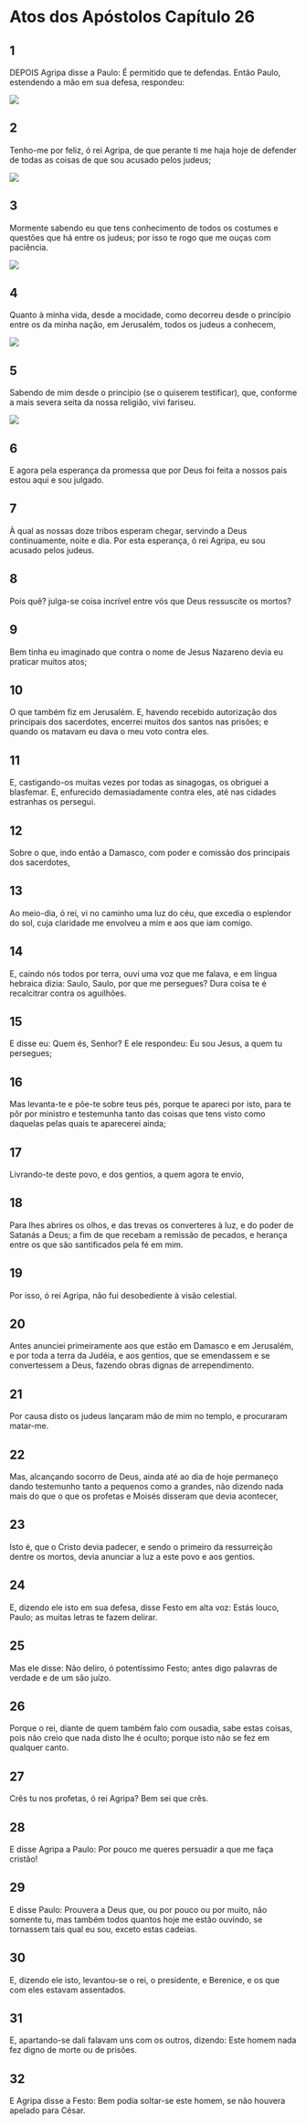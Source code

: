 # Atos dos Apóstolos Capítulo 26

## 1
DEPOIS Agripa disse a Paulo: É permitido que te defendas. Então Paulo, estendendo a mão em sua defesa, respondeu:

![](../.img/At/26/1-0.jpg)

## 2
Tenho-me por feliz, ó rei Agripa, de que perante ti me haja hoje de defender de todas as coisas de que sou acusado pelos judeus;

![](../.img/At/26/2-0.jpg)

## 3
Mormente sabendo eu que tens conhecimento de todos os costumes e questões que há entre os judeus; por isso te rogo que me ouças com paciência.

![](../.img/At/26/3-0.jpg)

## 4
Quanto à minha vida, desde a mocidade, como decorreu desde o princípio entre os da minha nação, em Jerusalém, todos os judeus a conhecem,

![](../.img/At/26/4-0.jpg)

## 5
Sabendo de mim desde o princípio (se o quiserem testificar), que, conforme a mais severa seita da nossa religião, vivi fariseu.

![](../.img/At/26/5-0.jpg)

## 6
E agora pela esperança da promessa que por Deus foi feita a nossos pais estou aqui e sou julgado.

## 7
À qual as nossas doze tribos esperam chegar, servindo a Deus continuamente, noite e dia. Por esta esperança, ó rei Agripa, eu sou acusado pelos judeus.

## 8
Pois quê? julga-se coisa incrível entre vós que Deus ressuscite os mortos?

## 9
Bem tinha eu imaginado que contra o nome de Jesus Nazareno devia eu praticar muitos atos;

## 10
O que também fiz em Jerusalém. E, havendo recebido autorização dos principais dos sacerdotes, encerrei muitos dos santos nas prisões; e quando os matavam eu dava o meu voto contra eles.

## 11
E, castigando-os muitas vezes por todas as sinagogas, os obriguei a blasfemar. E, enfurecido demasiadamente contra eles, até nas cidades estranhas os persegui.

## 12
Sobre o que, indo então a Damasco, com poder e comissão dos principais dos sacerdotes,

## 13
Ao meio-dia, ó rei, vi no caminho uma luz do céu, que excedia o esplendor do sol, cuja claridade me envolveu a mim e aos que iam comigo.

## 14
E, caindo nós todos por terra, ouvi uma voz que me falava, e em língua hebraica dizia: Saulo, Saulo, por que me persegues? Dura coisa te é recalcitrar contra os aguilhões.

## 15
E disse eu: Quem és, Senhor? E ele respondeu: Eu sou Jesus, a quem tu persegues;

## 16
Mas levanta-te e põe-te sobre teus pés, porque te apareci por isto, para te pôr por ministro e testemunha tanto das coisas que tens visto como daquelas pelas quais te aparecerei ainda;

## 17
Livrando-te deste povo, e dos gentios, a quem agora te envio,

## 18
Para lhes abrires os olhos, e das trevas os converteres à luz, e do poder de Satanás a Deus; a fim de que recebam a remissão de pecados, e herança entre os que são santificados pela fé em mim.

## 19
Por isso, ó rei Agripa, não fui desobediente à visão celestial.

## 20
Antes anunciei primeiramente aos que estão em Damasco e em Jerusalém, e por toda a terra da Judéia, e aos gentios, que se emendassem e se convertessem a Deus, fazendo obras dignas de arrependimento.

## 21
Por causa disto os judeus lançaram mão de mim no templo, e procuraram matar-me.

## 22
Mas, alcançando socorro de Deus, ainda até ao dia de hoje permaneço dando testemunho tanto a pequenos como a grandes, não dizendo nada mais do que o que os profetas e Moisés disseram que devia acontecer,

## 23
Isto é, que o Cristo devia padecer, e sendo o primeiro da ressurreição dentre os mortos, devia anunciar a luz a este povo e aos gentios.

## 24
E, dizendo ele isto em sua defesa, disse Festo em alta voz: Estás louco, Paulo; as muitas letras te fazem delirar.

## 25
Mas ele disse: Não deliro, ó potentíssimo Festo; antes digo palavras de verdade e de um são juízo.

## 26
Porque o rei, diante de quem também falo com ousadia, sabe estas coisas, pois não creio que nada disto lhe é oculto; porque isto não se fez em qualquer canto.

## 27
Crês tu nos profetas, ó rei Agripa? Bem sei que crês.

## 28
E disse Agripa a Paulo: Por pouco me queres persuadir a que me faça cristão!

## 29
E disse Paulo: Prouvera a Deus que, ou por pouco ou por muito, não somente tu, mas também todos quantos hoje me estão ouvindo, se tornassem tais qual eu sou, exceto estas cadeias.

## 30
E, dizendo ele isto, levantou-se o rei, o presidente, e Berenice, e os que com eles estavam assentados.

## 31
E, apartando-se dali falavam uns com os outros, dizendo: Este homem nada fez digno de morte ou de prisões.

## 32
E Agripa disse a Festo: Bem podia soltar-se este homem, se não houvera apelado para César.

